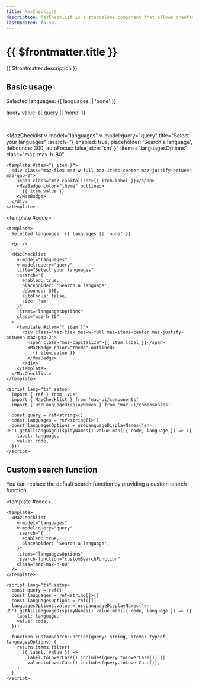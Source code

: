 ```yaml
---
title: MazChecklist
description: MazChecklist is a standalone component that allows creating a checklist with integrated search functionality. It provides a flexible and customizable user interface for selecting multiple items from a list of options. The component supports real-time search, color customization, and displays messages when no results are found.
lastUpdated: false
---
```


# {{ $frontmatter.title }}

{{ $frontmatter.description }}

<!--@include: ./../.vitepress/mixins/getting-started.md-->

## Basic usage

<ComponentDemo expanded>

  Selected languages: {{ languages || 'none' }}

  query value: {{ query || 'none' }}

  <br />

  <MazChecklist
    v-model="languages"
    v-model:query="query"
    title="Select your languages"
    :search="{
      enabled: true,
      placeholder: 'Search a language',
      debounce: 300,
      autoFocus: false,
      size: 'sm'
    }"
    :items="languagesOptions"
    class="maz-max-h-80"
  >
    <template #item="{ item }">
      <div class="maz-flex maz-w-full maz-items-center maz-justify-between maz-gap-2">
        <span class="maz-capitalize">{{ item.label }}</span>
        <MazBadge color="theme" outlined>
          {{ item.value }}
        </MazBadge>
      </div>
    </template>
  </MazChecklist>

  <template #code>

  ```vue
  <template>
    Selected languages: {{ languages || 'none' }}

    <br />

    <MazChecklist
      v-model="languages"
      v-model:query="query"
      title="Select your languages"
      :search="{
        enabled: true,
        placeholder: 'Search a language',
        debounce: 300,
        autoFocus: false,
        size: 'sm'
      }"
      :items="languagesOptions"
      class="maz-h-80"
    >
      <template #item="{ item }">
        <div class="maz-flex maz-w-full maz-items-center maz-justify-between maz-gap-2">
          <span class="maz-capitalize">{{ item.label }}</span>
          <MazBadge color="theme" outlined>
            {{ item.value }}
          </MazBadge>
        </div>
      </template>
    </MazChecklist>
  </template>

  <script lang="ts" setup>
    import { ref } from 'vue'
    import { MazChecklist } from 'maz-ui/components'
    import { useLanguageDisplayNames } from 'maz-ui/composables'

    const query = ref<string>()
    const languages = ref<string[]>()
    const languagesOptions = useLanguageDisplayNames('en-US').getAllLanguageDisplayNames().value.map(({ code, language }) => ({
      label: language,
      value: code,
    }))
  </script>
  ```

  </template>
</ComponentDemo>

## Custom search function

You can replace the default search function by providing a custom search function.

<ComponentDemo>
  <MazChecklist
    v-model="languages"
    v-model:query="query"
    :search="{
      enabled: true,
      placeholder: 'Search a language',
    }"
    :items="languagesOptions"
    :search-function="customSearchFunction"
    class="maz-max-h-80"
  />

  <template #code>

  ```vue
  <template>
    <MazChecklist
      v-model="languages"
      v-model:query="query"
      :search="{
        enabled: true,
        placeholder: 'Search a language',
      }"
      :items="languagesOptions"
      :search-function="customSearchFunction"
      class="maz-max-h-80"
    />
  </template>

  <script lang="ts" setup>
    const query = ref()
    const languages = ref<string[]>()
    const languagesOptions = ref([])
    languagesOptions.value = useLanguageDisplayNames('en-US').getAllLanguageDisplayNames().value.map(({ code, language }) => ({
      label: language,
      value: code,
    }))

    function customSearchFunction(query: string, items: typeof languagesOptions) {
      return items.filter(
        ({ label, value }) =>
          label.toLowerCase().includes(query.toLowerCase()) ||
          value.toLowerCase().includes(query.toLowerCase()),
      )
    }
  </script>
  ```

  </template>
</ComponentDemo>

<!--@include: ./../.vitepress/generated-docs/maz-checklist.doc.md-->

<script lang="ts" setup>
  import { ref } from 'vue'
  import { useLanguageDisplayNames } from 'maz-ui/src/composables/useLanguageDisplayNames'
  const query = ref()
  const languages = ref<string[]>()
  const languagesOptions = ref([])
  languagesOptions.value = useLanguageDisplayNames('en-US').getAllLanguageDisplayNames().value.map(({ code, language }) => ({
    label: language,
    value: code,
  }))

  function customSearchFunction(query: string, items: typeof languagesOptions) {
    return items.filter(
      ({ label, value }) =>
        label.toLowerCase().includes(query.toLowerCase()) ||
        value.toLowerCase().includes(query.toLowerCase()),
    )
  }
</script>
